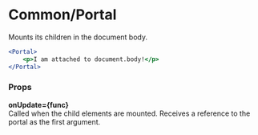 Common/Portal
=============
Mounts its children in the document body.

```jsx
<Portal>
    <p>I am attached to document.body!</p>
</Portal>
```

### Props

**onUpdate={func}**  
Called when the child elements are mounted. Receives a reference to the portal as the first argument.
